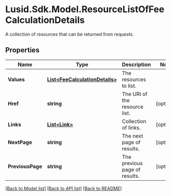 # Lusid.Sdk.Model.ResourceListOfFeeCalculationDetails
A collection of resources that can be returned from requests.

## Properties

Name | Type | Description | Notes
------------ | ------------- | ------------- | -------------
**Values** | [**List&lt;FeeCalculationDetails&gt;**](FeeCalculationDetails.md) | The resources to list. | 
**Href** | **string** | The URI of the resource list. | [optional] 
**Links** | [**List&lt;Link&gt;**](Link.md) | Collection of links. | [optional] 
**NextPage** | **string** | The next page of results. | [optional] 
**PreviousPage** | **string** | The previous page of results. | [optional] 

[[Back to Model list]](../README.md#documentation-for-models) [[Back to API list]](../README.md#documentation-for-api-endpoints) [[Back to README]](../README.md)

